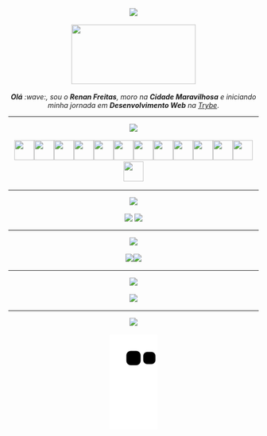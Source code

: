 <div align="center">
<img src="https://img.shields.io/static/v1?label=olá&message=sou o Renan Freitas!&color=blue&style=for-the-badge&logo=github"/>
<p></p>
<img src="https://user-images.githubusercontent.com/109007554/191284345-926dc20d-7b63-4903-9185-46e61e729491.jpeg" width="250" height="120">
<p></p>
<i><b>Olá</b> :wave:, sou o <b>Renan Freitas</b>, moro na <b>Cidade Maravilhosa</b> e iniciando minha jornada em <b>Desenvolvimento Web</b> na <a href="https://www.betrybe.com/" target="_blank">Trybe</a></i>.

</div>

---
<div align="center">
<img src="https://img.shields.io/static/v1?label=Habilidades Aprendidas&message=Ferramentas e Tecnologias&color=red&style=for-the-badge&logo=github"/>
<p></p>
<img src="https://cdn.jsdelivr.net/gh/devicons/devicon/icons/vscode/vscode-original.svg" width="40" height="40"/><img 
src="https://cdn.jsdelivr.net/gh/devicons/devicon/icons/html5/html5-original.svg" width="40" height="40"/><img 
src="https://cdn.jsdelivr.net/gh/devicons/devicon/icons/css3/css3-original.svg" width="40" height="40"/><img 
src="https://cdn.jsdelivr.net/gh/devicons/devicon/icons/javascript/javascript-original.svg" width="40" height="40"/><img 
src="https://cdn.jsdelivr.net/gh/devicons/devicon/icons/jest/jest-plain.svg" width="40" height="40"/><img src="https://cdn.jsdelivr.net/gh/devicons/devicon/icons/nodejs/nodejs-original-wordmark.svg" width="40" height="40"/><img 
src="https://cdn.jsdelivr.net/gh/devicons/devicon/icons/react/react-original-wordmark.svg" width="40" height="40"/><img src="https://cdn.jsdelivr.net/gh/devicons/devicon/icons/redux/redux-original.svg" " width="40" height="40"/><img src="https://cdn.jsdelivr.net/gh/devicons/devicon/icons/docker/docker-original-wordmark.svg" width="40" height="40"//><img src="https://cdn.jsdelivr.net/gh/devicons/devicon/icons/mysql/mysql-original-wordmark.svg" width="40" height="40"//><img src="https://cdn.jsdelivr.net/gh/devicons/devicon/icons/typescript/typescript-original.svg" width="40" height="40"//><img src="https://cdn.jsdelivr.net/gh/devicons/devicon/icons/mongodb/mongodb-original.svg" width="40" height="40"//><img src="https://cdn.jsdelivr.net/gh/devicons/devicon/icons/python/python-original.svg" width="40" height="40"//>
</div>

---    
<div align="center">
<img src="https://img.shields.io/static/v1?label=Como me encontrar&message=Contatos&color=orange&style=for-the-badge&logo=github"/>
<p></p>
<div>
<a href="https://www.linkedin.com/in/renan-freitas-dev/" target="_blank"><img src="https://img.shields.io/badge/-LinkedIn-%230077B5?style=for-the-badge&logo=linkedin&logoColor=white" target="_blank"></a>  <a href = "https://mail.google.com/mail/u/1/#inbox?compose=GTvVlcSMVVzxXmWlcLvqwQnKlPFtwDvsSdkjTHQvDtvQRNtkRvzttHkxpRbjjHpTNZvlcwrbMBjNq"><img src="https://img.shields.io/badge/-Gmail-%23333?style=for-the-badge&logo=gmail&logoColor=white" target="_blank"></a>
</div>

---
<img src="https://img.shields.io/static/v1?label=Histórico até aqui&message=Aprendizados&color=green&style=for-the-badge&logo=github"/>
<p></p>
<div>
<a href="https://github.com/renanbfreitas">
<img height="150em" src="https://github-readme-stats.vercel.app/api/top-langs/?username=renanbfreitas&layout=compact&langs_count=7&theme=dracula"/><img height="150em" src="https://github-readme-stats.vercel.app/api?username=renanbfreitas&show_icons=true&theme=dracula&include_all_commits=true&count_private=true"/>
</div>

---
<div align="center">
<img src="https://img.shields.io/static/v1?label=Veja SUITS&message=Harvey Specter!&color=brown&style=for-the-badge&logo=github"/>
<p></p>
<img src="https://user-images.githubusercontent.com/109007554/182051038-84a54411-0f65-4538-a295-bd355da3c6d2.png" width="260">
<!--
**renanbfreitas/renanbfreitas** is a ✨ _special_ ✨ repository because its `README.md` (this file) appears on your GitHub profile.
</div>
-->

---
<img src="https://img.shields.io/static/v1?label=Você sempre tem uma escolha&message=Vamos por Mais&color=yellow&style=for-the-badge&logo=github"/>
<p></p>

![snake gif](https://github.com/renanbfreitas/renanbfreitas/blob/output/github-contribution-grid-snake.svg)
